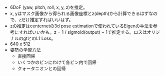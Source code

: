 - 6DoF (yaw, pitch, roll, x, y, z)を推定。
- x, yはマスク画像から得られる画像座標とz(depth)から計算できるはずなので、zだけ推定すればいいはず。
- zの推定はcenternetの3d pose estimationで使われているEigenの手法を参考にすればいいかも。z = 1 / sigmoid(output) − 1で推定する。ロスはオリジナルのgtとのL1 Loss。
- 640 x 512
- 姿勢の学習方法
  - 直接回帰
  - いくつかのビンにわけて各ビン内で回帰
  - クォータニオンとの回帰
